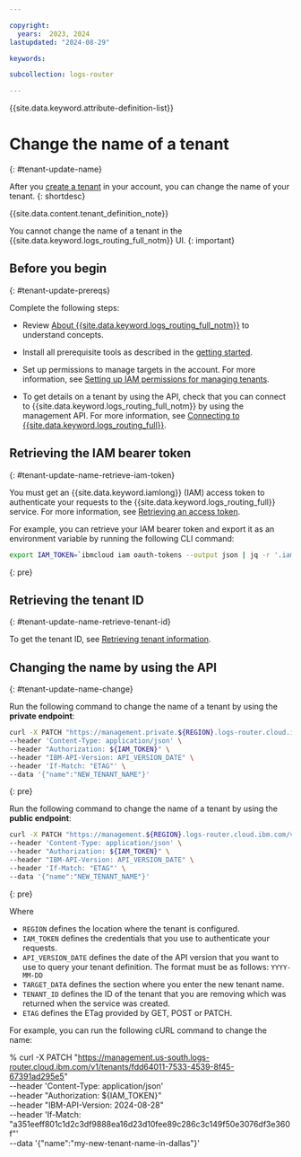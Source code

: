 ```yaml
---

copyright:
  years:  2023, 2024
lastupdated: "2024-08-29"

keywords:

subcollection: logs-router

---
```


{{site.data.keyword.attribute-definition-list}}

# Change the name of a tenant
{: #tenant-update-name}

After you [create a tenant](/docs/logs-router?topic=logs-router-onboarding) in your account, you can change the name of your tenant.
{: shortdesc}

{{site.data.content.tenant_definition_note}}

You cannot change the name of a tenant in the {{site.data.keyword.logs_routing_full_notm}} UI.
{: important}


## Before you begin
{: #tenant-update-prereqs}

Complete the following steps:

- Review [About {{site.data.keyword.logs_routing_full_notm}}](/docs/logs-router?topic=logs-router-about) to understand concepts.

- Install all prerequisite tools as described in the [getting started](/docs/logs-router?topic=logs-router-getting-started&interface=ui#getting-started-before-you-begin-2).

- Set up permissions to manage targets in the account. For more information, see [Setting up IAM permissions for managing tenants](/docs/logs-router?topic=logs-router-tenant-iam-permissions).

- To get details on a tenant by using the API, check that you can connect to {{site.data.keyword.logs_routing_full_notm}} by using the management API. For more information, see [Connecting to {{site.data.keyword.logs_routing_full}}](/docs/logs-router?topic=logs-router-about#about_connecting).




## Retrieving the IAM bearer token
{: #tenant-update-name-retrieve-iam-token}


You must get an {{site.data.keyword.iamlong}} (IAM) access token to authenticate your requests to the {{site.data.keyword.logs_routing_full}} service. For more information, see [Retrieving an access token](/docs/logs-router?topic=logs-router-retrieve-access-token).

For example, you can retrieve your IAM bearer token and export it as an environment variable by running the following CLI command:

```sh
export IAM_TOKEN=`ibmcloud iam oauth-tokens --output json | jq -r '.iam_token'`
```
{: pre}



## Retrieving the tenant ID
{: #tenant-update-name-retrieve-tenant-id}

To get the tenant ID, see [Retrieving tenant information](/docs/logs-router?topic=logs-router-tenant-get).


## Changing the name by using the API
{: #tenant-update-name-change}

Run the following command to change the name of a tenant by using the **private endpoint**:

```sh
curl -X PATCH "https://management.private.${REGION}.logs-router.cloud.ibm.com/v1/tenants/${TENANT_ID}" \
--header 'Content-Type: application/json' \
--header "Authorization: ${IAM_TOKEN}" \
--header "IBM-API-Version: API_VERSION_DATE" \
--header 'If-Match: "ETAG"' \
--data '{"name":"NEW_TENANT_NAME"}'
```
{: pre}



Run the following command to change the name of a tenant by using the **public endpoint**:


```sh
curl -X PATCH "https://management.${REGION}.logs-router.cloud.ibm.com/v1/tenants/${TENANT_ID}" \
--header 'Content-Type: application/json' \
--header "Authorization: ${IAM_TOKEN}" \
--header "IBM-API-Version: API_VERSION_DATE" \
--header 'If-Match: "ETAG"' \
--data '{"name":"NEW_TENANT_NAME"}'
```
{: pre}


Where
- `REGION` defines the location where the tenant is configured.
- `IAM_TOKEN` defines the credentials that you use to authenticate your requests.
- `API_VERSION_DATE` defines the date of the API version that you want to use to query your tenant definition. The format must be as follows: `YYYY-MM-DD`
- `TARGET_DATA` defines the section where you enter the new tenant name.
- `TENANT_ID` defines the ID of the tenant that you are removing which was returned when the service was created.
- `ETAG` defines the ETag provided by GET, POST or PATCH.

For example, you can run the following cURL command to change the name:

% curl -X PATCH "https://management.us-south.logs-router.cloud.ibm.com/v1/tenants/fdd64011-7533-4539-8f45-67391ad295e5" \
--header 'Content-Type: application/json' \
--header "Authorization: ${IAM_TOKEN}" \
--header "IBM-API-Version: 2024-08-28" \
--header 'If-Match: "a351eeff801c1d2c3df9888ea16d23d10fee89c286c3c149f50e3076df3e360f"' \
--data '{"name":"my-new-tenant-name-in-dallas"}'
